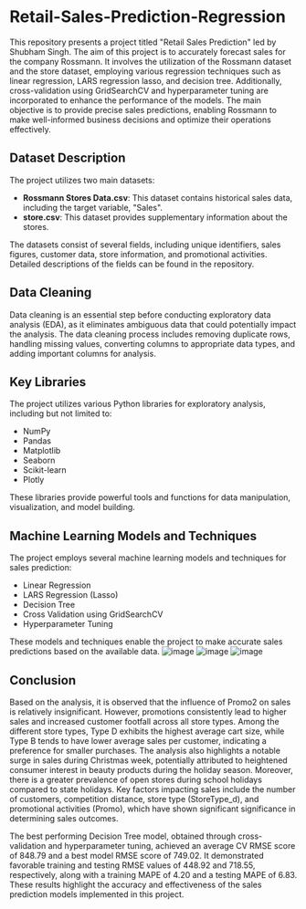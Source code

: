 # Retail-Sales-Prediction-Regression

This repository presents a project titled "Retail Sales Prediction" led by Shubham Singh. The aim of this project is to accurately forecast sales for the company Rossmann. It involves the utilization of the Rossmann dataset and the store dataset, employing various regression techniques such as linear regression, LARS regression lasso, and decision tree. Additionally, cross-validation using GridSearchCV and hyperparameter tuning are incorporated to enhance the performance of the models. The main objective is to provide precise sales predictions, enabling Rossmann to make well-informed business decisions and optimize their operations effectively.

## Dataset Description

The project utilizes two main datasets:

- **Rossmann Stores Data.csv**: This dataset contains historical sales data, including the target variable, "Sales".
- **store.csv**: This dataset provides supplementary information about the stores.

The datasets consist of several fields, including unique identifiers, sales figures, customer data, store information, and promotional activities. Detailed descriptions of the fields can be found in the repository.

## Data Cleaning

Data cleaning is an essential step before conducting exploratory data analysis (EDA), as it eliminates ambiguous data that could potentially impact the analysis. The data cleaning process includes removing duplicate rows, handling missing values, converting columns to appropriate data types, and adding important columns for analysis.

## Key Libraries

The project utilizes various Python libraries for exploratory analysis, including but not limited to:

- NumPy
- Pandas
- Matplotlib
- Seaborn
- Scikit-learn
- Plotly

These libraries provide powerful tools and functions for data manipulation, visualization, and model building.

## Machine Learning Models and Techniques

The project employs several machine learning models and techniques for sales prediction:

- Linear Regression
- LARS Regression (Lasso)
- Decision Tree
- Cross Validation using GridSearchCV
- Hyperparameter Tuning

These models and techniques enable the project to make accurate sales predictions based on the available data.
![image](https://github.com/Shubhu1111/Retail-Sales-Prediction-Regression/assets/125637046/40164548-d7b3-49f4-bf3e-2533548f7e7d)
![image](https://github.com/Shubhu1111/Retail-Sales-Prediction-Regression/assets/125637046/3eff20c7-63ea-4c30-8e0b-17238fc40e97)
![image](https://github.com/Shubhu1111/Retail-Sales-Prediction-Regression/assets/125637046/12b892aa-ad8e-49ce-90b6-b70c5b6793f3)


## Conclusion

Based on the analysis, it is observed that the influence of Promo2 on sales is relatively insignificant. However, promotions consistently lead to higher sales and increased customer footfall across all store types. Among the different store types, Type D exhibits the highest average cart size, while Type B tends to have lower average sales per customer, indicating a preference for smaller purchases. The analysis also highlights a notable surge in sales during Christmas week, potentially attributed to heightened consumer interest in beauty products during the holiday season. Moreover, there is a greater prevalence of open stores during school holidays compared to state holidays. Key factors impacting sales include the number of customers, competition distance, store type (StoreType_d), and promotional activities (Promo), which have shown significant significance in determining sales outcomes.

The best performing Decision Tree model, obtained through cross-validation and hyperparameter tuning, achieved an average CV RMSE score of 848.79 and a best model RMSE score of 749.02. It demonstrated favorable training and testing RMSE values of 448.92 and 718.55, respectively, along with a training MAPE of 4.20 and a testing MAPE of 6.83. These results highlight the accuracy and effectiveness of the sales prediction models implemented in this project.
